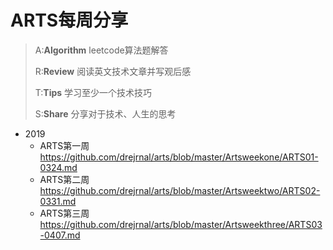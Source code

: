 # ARTS每周分享
>A:**Algorithm** leetcode算法题解答
>
>R:**Review** 阅读英文技术文章并写观后感
>
>T:**Tips** 学习至少一个技术技巧
>
>S:**Share** 分享对于技术、人生的思考

* 2019
  * ARTS第一周 https://github.com/drejrnal/arts/blob/master/Artsweekone/ARTS01-0324.md
  * ARTS第二周 https://github.com/drejrnal/arts/blob/master/Artsweektwo/ARTS02-0331.md
  * ARTS第三周 https://github.com/drejrnal/arts/blob/master/Artsweekthree/ARTS03-0407.md
